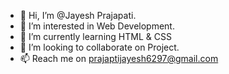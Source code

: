 - 👋 Hi, I’m @Jayesh Prajapati.
- 👀 I’m interested in Web Development.
- 🌱 I’m currently learning HTML & CSS
- 💞️ I’m looking to collaborate on Project.
- 📫 Reach me on prajaptijayesh6297@gmail.com

<!---
About Me/About Me is a ✨ special ✨ repository because its `README.md` (this file) appears on your GitHub profile.
You can click the Preview link to take a look at your changes.
--->
